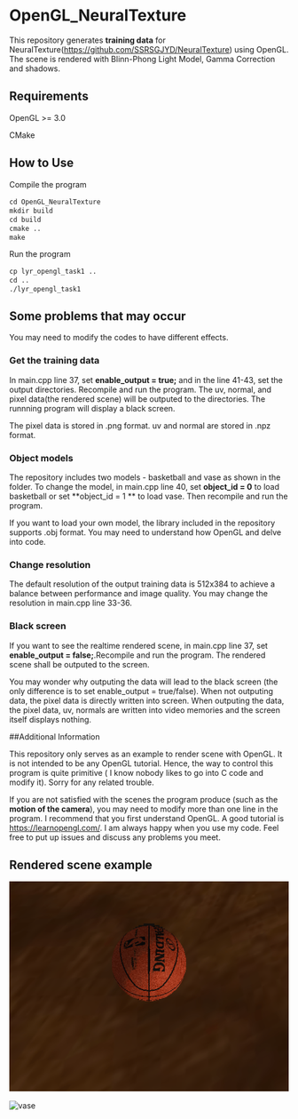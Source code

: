 # OpenGL_NeuralTexture

This repository generates **training data** for NeuralTexture(https://github.com/SSRSGJYD/NeuralTexture) using OpenGL. The scene is rendered with Blinn-Phong Light Model, Gamma Correction and shadows.


## Requirements
OpenGL >= 3.0 

CMake

## How to Use
Compile the program
```
cd OpenGL_NeuralTexture
mkdir build
cd build
cmake ..
make
```
Run the program
```
cp lyr_opengl_task1 ..
cd ..
./lyr_opengl_task1
```


## Some problems that may occur

You may need to modify the codes to have different effects.

### Get the training data

In main.cpp line 37, set **enable_output = true;** and in the line 41-43, set the output directories. Recompile and run the program. The uv, normal, and pixel data(the rendered scene) will be outputed to the directories. The runnning program will display a black screen.

The pixel data is stored in .png format. uv and normal are stored in .npz format. 

### Object models

The repository includes two models - basketball and vase as shown in the folder. To change the model, in main.cpp line 40, set **object_id = 0** to load basketball or set **object_id = 1 ** to load vase. Then recompile and run the program.

If you want to load your own model, the library included in the repository supports .obj format. You may need to understand how OpenGL and delve into code.


### Change resolution
The default resolution of the output training data is 512x384 to achieve a balance between performance and image quality. You may change the resolution in main.cpp line 33-36.

### Black screen

If you want to see the realtime rendered scene, in main.cpp line 37, set **enable_output = false;**.Recompile and run the program. The rendered scene shall be outputed to the screen.

You may wonder why outputing the data will lead to the black screen (the only difference is to set enable_output = true/false). When not outputing data, the pixel data is directly written into screen. When outputing the data, the pixel data, uv, normals are written into video memories and the screen itself displays nothing. 

##Additional Information

This repository only serves as an example to render scene with OpenGL. It is not intended to be any OpenGL tutorial. Hence, the way to control this program is quite primitive ( I know nobody likes to go into C code and modify it). Sorry for any related trouble.

If you are not satisfied with the scenes the program produce (such as the **motion of the camera**), you may need to modify more than one line in the program. I recommend that you first understand OpenGL. A good tutorial is https://learnopengl.com/. I am always happy when you use my code. Feel free to put up issues and discuss any problems you meet.


## Rendered scene example
![basketball](https://github.com/A-Dying-Pig/OpenGL_NeuralTexture/blob/master/example/basketball.gif )   

![vase](https://github.com/A-Dying-Pig/OpenGL_NeuralTexture/blob/master/example/vase.gif )   



